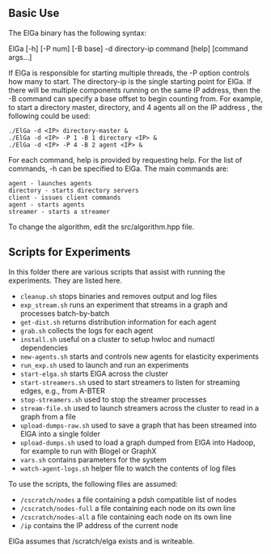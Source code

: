Basic Use
---------

The ElGa binary has the following syntax:

ElGa [-h] [-P num] [-B base] -d directory-ip command [help] [command args...]

If ElGa is responsible for starting multiple threads, the -P option
controls how many to start.  The directory-ip is the single starting point
for ElGa.  If there will be multiple components running on the same IP
address, then the -B command can specify a base offset to begin counting
from.  For example, to start a directory master, directory, and 4 agents
all on the IP address <IP>, the following could be used:

    ./ElGa -d <IP> directory-master &
    ./ElGa -d <IP> -P 1 -B 1 directory <IP> &
    ./ElGa -d <IP> -P 4 -B 2 agent <IP> &

For each command, help is provided by requesting help.  For the list of
commands, -h can be specified to ElGa.  The main commands are:

    agent - launches agents
    directory - starts directory servers
    client - issues client commands
    agent - starts agents
    streamer - starts a streamer

To change the algorithm, edit the src/algorithm.hpp file.

Scripts for Experiments
-----------------------

In this folder there are various scripts that assist with running the
experiments.  They are listed here.

- `cleanup.sh` stops binaries and removes output and log files
- `exp_stream.sh` runs an experiment that streams in a graph and processes batch-by-batch
- `get-dist.sh` returns distribution information for each agent
- `grab.sh` collects the logs for each agent
- `install.sh` useful on a cluster to setup hwloc and numactl dependencies
- `new-agents.sh` starts and controls new agents for elasticity experiments
- `run_exp.sh` used to launch and run an experiments
- `start-elga.sh` starts ElGA across the cluster
- `start-streamers.sh` used to start streamers to listen for streaming edges, e.g., from A-BTER
- `stop-streamers.sh` used to stop the streamer processes
- `stream-file.sh` used to launch streamers across the cluster to read in a graph from a file
- `upload-dumps-raw.sh` used to save a graph that has been streamed into ElGA into a single folder
- `upload-dumps.sh` used to load a graph dumped from ElGA into Hadoop, for example to run with Blogel or GraphX
- `vars.sh` contains parameters for the system
- `watch-agent-logs.sh` helper file to watch the contents of log files

To use the scripts, the following files are assumed:

- `/cscratch/nodes` a file containing a pdsh compatible list of nodes
- `/cscratch/nodes-full` a file containing each node on its own line
- `/cscratch/nodes-all` a file containing each node on its own line
- `/ip` contains the IP address of the current node

ElGa assumes that /scratch/elga exists and is writeable.
